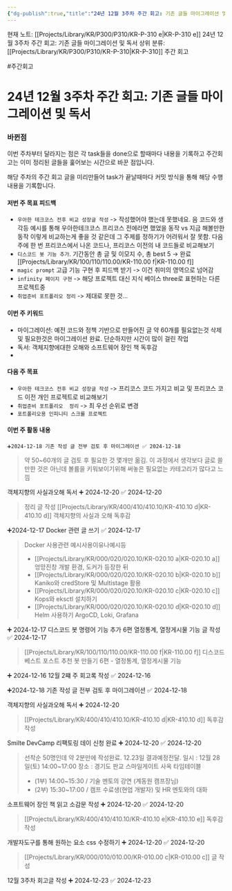 ```yaml
---
{"dg-publish":true,"title":"24년 12월 3주차 주간 회고: 기존 글들 마이그레이션 및 독서","description":"2024년 12월 3주차동안 일어난 일들에대한 회고입니다. 한 숨 돌리는듯이 뭔가를 새로하기보다는 기존의 것들 좀 정리하고 한 차례쉬어간 느낌입니다.","permalink":"/projects/library/kr/p300/p310/kr-p-310-e/","dgPassFrontmatter":true,"noteIcon":"0","created":"2024-12-18T19:18:18.350+09:00","updated":"2024-12-26T15:51:08.707+09:00"}
---
```


현재 노트: [[Projects/Library/KR/P300/P310/KR-P-310 e\|KR-P-310 e]] 24년 12월 3주차 주간 회고: 기존 글들 마이그레이션 및 독서
상위 분류: [[Projects/Library/KR/P300/P310/KR-P-310\|KR-P-310]] 주간 회고

#주간회고


# 24년 12월 3주차 주간 회고: 기존 글들 마이그레이션 및 독서
### 바뀐점
이번 주차부터 달라지는 점은 각 task들을 done으로 할때마다 내용을 기록하고 주간회고는 이미 정리된 글들을 훑어보는 시간으로 바꾼 점입니다.

해당 주차의 주간 회고 글을 미리만들어 task가 끝날때마다 커밋 방식을 통해 해당 수행 내용을 기록합니다.

#### 저번 주 목표 피드백
- `우아한 테크코스 전후 비교 성장글 작성` -> 작성했어야 했는데 못했네요. 음 코드와 생각등 예시를 통해 우아한테크코스 프리코스 전에라면 했었을 동작 vs  지금 해볼만한 동작 이렇게 비교하는게 좋을 것 같은데 그 주제를 정하기가 어려워서 잘 못함. 다음주에 한 번 프리코스에서 나온 코드나, 프리코스 이전의 내 코드들로 비교해보기
- `디스코드 봇 기능 추가`. 기간동안 총 글 및 이모지 수, 총 best 5 -> 완료 [[Projects/Library/KR/100/110/110.00/KR-110.00 f\|KR-110.00 f]]
- `magic prompt` 고급 기능 구현 후 피드백 받기 -> 이건 취미의 영역으로 넘어감
- `infinity 페이지 구현` -> 해당 프로젝트 대신 지식 베이스 three로 표현하는 다른 프로젝트중
- `취업준비 포트폴리오 정리` -> 제대로 못한 것...

#### 이번 주 키워드
- 마이그레이션: 예전 코드와 정책 기반으로 만들어진 글 약 60개를 필요없는것 삭제및 필요한것은 마이그레이션 완료. 단순하지만 시간이 많이 걸린 작업
- 독서: 객체지향에대한 오해와  소프트웨어 장인 책 독후감
- 

#### 다음 주 목표
- `우아한 테크코스 전후 비교 성장글 작성` -> 프리코스 코드 가지고 비교 및 프리코스 코드 이전 개인 프로젝트로 비교해보기
- `취업준비 포트폴리오  정리` -> 최 우선 순위로 변경
- `포트폴리오용 인피니티 스크롤 프로젝트`
#### 이번 주 활동 내용

`➕2024-12-18 기존 작성 글 전부 검토 후 마이그레이션 ✅ 2024-12-18`
> 약 50~60개의 글 검토 후 필요한 것 몇개만 옮김.
이 과정에서 생각보다 글로 쓸만한 것은 아닌데 볼륨을 키워보이기위해 써놓은 필요없는 카테고리가 많다고 느낌


객체지향의 사실과오해 독서 ➕ 2024-12-20 ✅ 2024-12-20
> 정리 글 작성 [[Projects/Library/KR/400/410/410.10/KR-410.10 d\|KR-410.10 d]] 객체지향의 사실과 오해 독후감

➕2024-12-17 Docker 관련 글 쓰기 ✅ 2024-12-17
>Docker 사용관련 예시사용이유나예시등
>- [[Projects/Library/KR/000/020/020.10/KR-020.10 a\|KR-020.10 a]] 엉망진창 개발 환경, 도커가 등장한 뒤
> - [[Projects/Library/KR/000/020/020.10/KR-020.10 b\|KR-020.10 b]] Kaniko와 credStore 및 Multistage 활용
> - [[Projects/Library/KR/000/020/020.10/KR-020.10 c\|KR-020.10 c]] Kops와 eksctl 설치하기
> - [[Projects/Library/KR/000/020/020.10/KR-020.10 d\|KR-020.10 d]] Helm 사용하기 ArgoCD, Loki, Grafana

➕ 2024-12-17 디스코드 봇 명령어 기능 추가 6편 열정통계, 열정게시물 기능 글 작성 ✅ 2024-12-17
> [[Projects/Library/KR/100/110/110.00/KR-110.00 f\|KR-110.00 f]] 디스코드 베스트 포스트 추천 봇 만들기 6편 - 열정통계, 열정게시물 기능

➕ 2024-12-16 12월 2쨰 주 회고록 작성 ✅ 2024-12-16

➕2024-12-18 기존 작성 글 전부 검토 후 마이그레이션 ✅ 2024-12-18

객체지향의 사실과오해 독서 ➕ 2024-12-20
> [[Projects/Library/KR/400/410/410.10/KR-410.10 d\|KR-410.10 d]] 독후감 작성

Smilte DevCamp 리팩토링 데이 신청 완료 ➕ 2024-12-20 ✅ 2024-12-20
>선착순 50명인데 약 2분만에 작성완료. 12.23일 결과예정전달. 
>일시 : 12월 28일(토) 14:00~17:00
>장소 : 경기도 판교 스마일게이트 사옥
>타임테이블
>- (1부) 14:00~15:30 / 기술 멘토의 강연 (계동원 캠프장님)
>- (2부) 15:30~17:00 / 캠프 수료생(현업 개발자) 및 HR 멘토와의 대화


소프트웨어 장인 책 읽고 소감문 작성 ➕ 2024-12-20 ✅ 2024-12-20
> [[Projects/Library/KR/400/410/410.10/KR-410.10 e\|KR-410.10 e]] 독후감 작성

개발자도구를 통해 원하는 요소 css 수정하기 ➕ 2024-12-20 ✅ 2024-12-20
> [[Projects/Library/KR/000/010/010.00/KR-010.00 c\|KR-010.00 c]] 글 작성


12월 3주차 회고글 작성 ➕ 2024-12-23 ✅ 2024-12-23